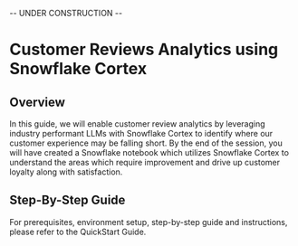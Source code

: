 -- UNDER CONSTRUCTION --
# Customer Reviews Analytics using Snowflake Cortex

## Overview
In this guide, we will enable customer review analytics by leveraging industry performant LLMs with Snowflake Cortex to identify where our customer experience may be falling short. By the end of the session, you will have created a Snowflake notebook which utilizes Snowflake Cortex to understand the areas which require improvement and drive up customer loyalty along with satisfaction. 

## Step-By-Step Guide
For prerequisites, environment setup, step-by-step guide and instructions, please refer to the QuickStart Guide.

